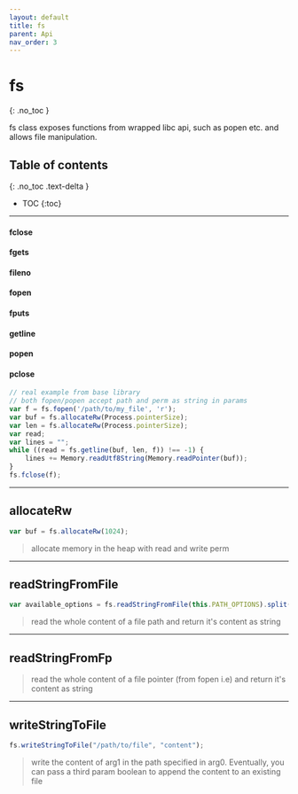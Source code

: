 ```yaml
---
layout: default
title: fs
parent: Api
nav_order: 3
---
```


# fs
{: .no_toc }


fs class exposes functions from wrapped libc api, such as popen etc. and allows file manipulation.

## Table of contents
{: .no_toc .text-delta }

* TOC
{:toc}

---

#### fclose
#### fgets
#### fileno
#### fopen
#### fputs
#### getline
#### popen
#### pclose

```javascript
// real example from base library
// both fopen/popen accept path and perm as string in params
var f = fs.fopen('/path/to/my_file', 'r');
var buf = fs.allocateRw(Process.pointerSize);
var len = fs.allocateRw(Process.pointerSize);
var read;
var lines = "";
while ((read = fs.getline(buf, len, f)) !== -1) {
    lines += Memory.readUtf8String(Memory.readPointer(buf));
}
fs.fclose(f);
```

---

## allocateRw
```javascript
var buf = fs.allocateRw(1024);
```

> allocate memory in the heap with read and write perm

---

## readStringFromFile
```javascript
var available_options = fs.readStringFromFile(this.PATH_OPTIONS).split('\n');
```

> read the whole content of a file path and return it's content as string

---

## readStringFromFp

> read the whole content of a file pointer (from fopen i.e) and return it's content as string

---

## writeStringToFile
```javascript
fs.writeStringToFile("/path/to/file", "content");
```

> write the content of arg1 in the path specified in arg0. Eventually, you can pass a third param boolean to append the content to an existing file

